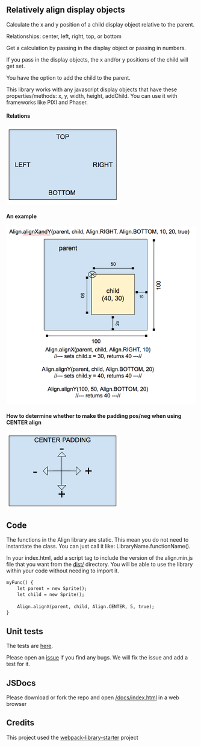 ## Relatively align display objects
Calculate the x and y position of a child display object relative to the parent. 

Relationships: center, left, right, top, or bottom 

Get a calculation by passing in the display object or passing in numbers. 

If you pass in the display objects, the x and/or y positions of the child will get set. 

You have the option to add the child to the parent.
   
This library works with any javascript display objects that have these properties/methods: x, y, width, height, addChild. You can use it with frameworks like PIXI and Phaser.

#### Relations
![Consts](/assets/consts.png)

#### An example
![Example](/assets/example.png)

#### How to determine whether to make the padding pos/neg when using CENTER align
![Center Padding](/assets/center-padding.png)

## Code

The functions in the Align library are static. This mean you do not need to instantiate the class. You can just call it like: LibraryName.functionName().

In your index.html, add a script tag to include the version of the align.min.js file that you want from the [dist/](/dist) directory. You will be able to use the library within your code without needing to import it.

    myFunc() {
        let parent = new Sprite();
        let child = new Sprite();

        Align.alignX(parent, child, Align.CENTER, 5, true);
    }    

## Unit tests
The tests are [here](/test/Align.spec.js).

Please open an [issue](https://github.com/genradley/JSDisplayObjectAlignment/issues) if you find any bugs. We will fix the issue and add a test for it.

## JSDocs
Please download or fork the repo and open [/docs/index.html](/docs/index.html) in a web browser

## Credits
This project used the [webpack-library-starter](https://github.com/krasimir/webpack-library-starter) project